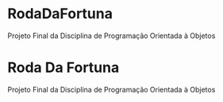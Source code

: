 # RodaDaFortuna
Projeto Final da Disciplina de Programação Orientada à Objetos

# Roda Da Fortuna
Projeto Final da Disciplina de Programação Orientada à Objetos
